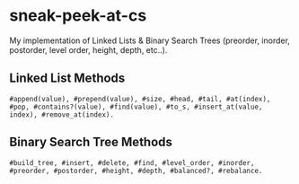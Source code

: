 # sneak-peek-at-cs

My implementation of Linked Lists & Binary Search Trees (preorder, inorder, postorder, level order, height, depth, etc..).

## Linked List Methods
```
#append(value), #prepend(value), #size, #head, #tail, #at(index), #pop, #contains?(value), #find(value), #to_s, #insert_at(value, index), #remove_at(index).
```

## Binary Search Tree Methods
```
#build_tree, #insert, #delete, #find, #level_order, #inorder, #preorder, #postorder, #height, #depth, #balanced?, #rebalance.
```
